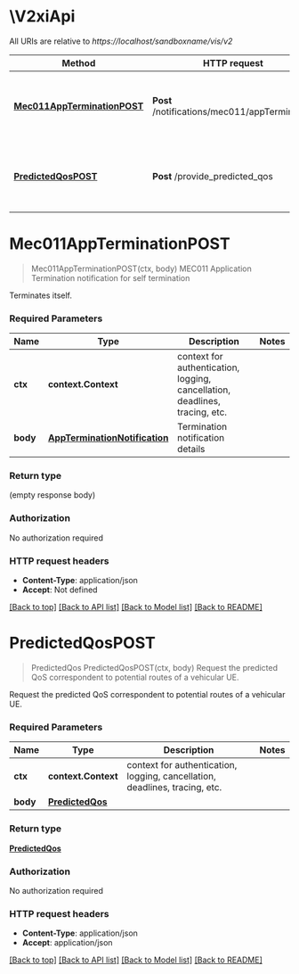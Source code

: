 # \V2xiApi

All URIs are relative to *https://localhost/sandboxname/vis/v2*

Method | HTTP request | Description
------------- | ------------- | -------------
[**Mec011AppTerminationPOST**](V2xiApi.md#Mec011AppTerminationPOST) | **Post** /notifications/mec011/appTermination | MEC011 Application Termination notification for self termination
[**PredictedQosPOST**](V2xiApi.md#PredictedQosPOST) | **Post** /provide_predicted_qos | Request the predicted QoS correspondent to potential routes of a vehicular UE.


# **Mec011AppTerminationPOST**
> Mec011AppTerminationPOST(ctx, body)
MEC011 Application Termination notification for self termination

Terminates itself.

### Required Parameters

Name | Type | Description  | Notes
------------- | ------------- | ------------- | -------------
 **ctx** | **context.Context** | context for authentication, logging, cancellation, deadlines, tracing, etc.
  **body** | [**AppTerminationNotification**](AppTerminationNotification.md)| Termination notification details | 

### Return type

 (empty response body)

### Authorization

No authorization required

### HTTP request headers

 - **Content-Type**: application/json
 - **Accept**: Not defined

[[Back to top]](#) [[Back to API list]](../README.md#documentation-for-api-endpoints) [[Back to Model list]](../README.md#documentation-for-models) [[Back to README]](../README.md)

# **PredictedQosPOST**
> PredictedQos PredictedQosPOST(ctx, body)
Request the predicted QoS correspondent to potential routes of a vehicular UE.

Request the predicted QoS correspondent to potential routes of a vehicular UE.

### Required Parameters

Name | Type | Description  | Notes
------------- | ------------- | ------------- | -------------
 **ctx** | **context.Context** | context for authentication, logging, cancellation, deadlines, tracing, etc.
  **body** | [**PredictedQos**](PredictedQos.md)|  | 

### Return type

[**PredictedQos**](PredictedQos.md)

### Authorization

No authorization required

### HTTP request headers

 - **Content-Type**: application/json
 - **Accept**: application/json

[[Back to top]](#) [[Back to API list]](../README.md#documentation-for-api-endpoints) [[Back to Model list]](../README.md#documentation-for-models) [[Back to README]](../README.md)

